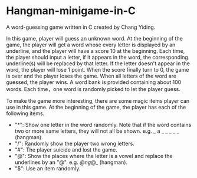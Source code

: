 # Hangman-minigame-in-C
A word-guessing game written in C created by Chang Yiding.


In this game, player will guess an unknown word. At the beginning of the game, the player will get a word whose every letter is displayed by an underline, and the player will have a score 10 at the beginning. Each time, the player should input a letter, if it appears in the word, the corresponding underline(s) will be replaced by that letter. If the letter doesn't appear in the word, the player will lose 1 point. When the score finally turn to 0, the game is over and the player loses the game. When all letters of the word are guessed, the player wins. A word bank is provided containing about 100 words. Each time，one word is randomly picked to let the player guess. 


To make the game more interesting, there are some magic items player can use in this game. At the beginning of the game, the player has each of the following items.
- "*": Show one letter in the word randomly. Note that if the word contains two or more same letters, they will not all be shown.
e.g. _ a _ _ _ _ _ (hangman).
- "/": Randomly show the player two wrong letters.
- "#": The player suicide and lost the game.
- "@": Show the places where the letter is a vowel and replace the underlines by an "@". e.g. _@ng_@_ (hangman).
- "$": Use an item randomly.
